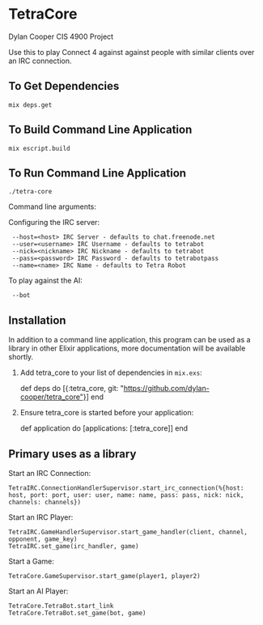 # TetraCore

Dylan Cooper CIS 4900 Project

Use this to play Connect 4 against against people with similar clients
over an IRC connection.

## To Get Dependencies

```
mix deps.get
```

## To Build Command Line Application

```
mix escript.build
```

## To Run Command Line Application

```
./tetra-core
```

Command line arguments:

Configuring the IRC server:

```
 --host=<host> IRC Server - defaults to chat.freenode.net
 --user=<username> IRC Username - defaults to tetrabot
 --nick=<nickname> IRC Nickname - defaults to tetrabot
 --pass=<password> IRC Password - defaults to tetrabotpass
 --name=<name> IRC Name - defaults to Tetra Robot
```

To play against the AI:

```
 --bot
```


## Installation

In addition to a command line application, this program can be used as
a library in other Elixir applications, more documentation will be
available shortly.

  1. Add tetra_core to your list of dependencies in `mix.exs`:

        def deps do
          [{:tetra_core, git: "https://github.com/dylan-cooper/tetra_core"}]
        end

  2. Ensure tetra_core is started before your application:

        def application do
          [applications: [:tetra_core]]
        end

## Primary uses as a library

Start an IRC Connection:

```
TetraIRC.ConnectionHandlerSupervisor.start_irc_connection(%{host: host, port: port, user: user, name: name, pass: pass, nick: nick, channels: channels})
```

Start an IRC Player:

```
TetraIRC.GameHandlerSupervisor.start_game_handler(client, channel, opponent, game_key)
TetraIRC.set_game(irc_handler, game)
```

Start a Game:

```
TetraCore.GameSupervisor.start_game(player1, player2)
```

Start an AI Player:

```
TetraCore.TetraBot.start_link
TetraCore.TetraBot.set_game(bot, game)
```


